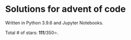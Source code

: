 # Solutions for advent of code

Written in Python 3.9.6 and Jupyter Notebooks.

Total # of stars: **111**/350⭐️.
